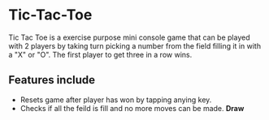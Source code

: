 # Tic-Tac-Toe 

Tic Tac Toe is a exercise purpose mini console game that can be played with 2 players by taking turn picking a number from the field filling it in with a "X" or "O".
The first player to get three in a row wins.  

## Features include

* Resets game after player has won by tapping anying key.
* Checks if all the feild is fill and no more moves can be made. **Draw**  

